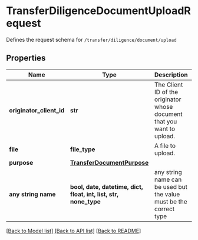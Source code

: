 # TransferDiligenceDocumentUploadRequest

Defines the request schema for `/transfer/diligence/document/upload`

## Properties
Name | Type | Description | Notes
------------ | ------------- | ------------- | -------------
**originator_client_id** | **str** | The Client ID of the originator whose document that you want to upload. | 
**file** | **file_type** | A file to upload. | 
**purpose** | [**TransferDocumentPurpose**](TransferDocumentPurpose.md) |  | 
**any string name** | **bool, date, datetime, dict, float, int, list, str, none_type** | any string name can be used but the value must be the correct type | [optional]

[[Back to Model list]](../README.md#documentation-for-models) [[Back to API list]](../README.md#documentation-for-api-endpoints) [[Back to README]](../README.md)


